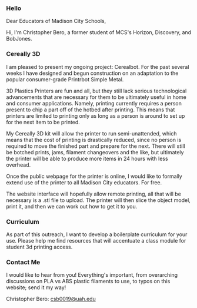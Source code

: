 ### Hello

Dear Educators of Madison City Schools,

Hi, I'm Christopher Bero, a former student of MCS's Horizon, Discovery, and BobJones.

### Cereally 3D

I am pleased to present my ongoing project: Cerealbot. For the past several weeks I have designed and begun construction on an adaptation to the popular consumer-grade Printrbot Simple Metal. 

3D Plastics Printers are fun and all, but they still lack serious technological advancements that are necessary for them to be ultimately useful in home and consumer applications. Namely, printing currently requires a person present to chip a part off of the hotbed after printing. This means that printers are limited to printing only as long as a person is around to set up for the next item to be printed.

My Cereally 3D kit will allow the printer to run semi-unattended, which means that the cost of printing is drastically reduced, since no person is required to move the finished part and prepare for the next. There will still be botched prints, jams, filament changeovers and the like, but ultimately the printer will be able to produce more items in 24 hours with less overhead.

Once the public webpage for the printer is online, I would like to formally extend use of the printer to all Madison City educators. For free.

The website interface will hopefully allow remote printing, all that will be necessary is a .stl file to upload. The printer will then slice the object model, print it, and then we can work out how to get it to you.

### Curriculum

As part of this outreach, I want to develop a boilerplate curriculum for your use. Please help me find resources that will accentuate a class module for student 3d printing access.

### Contact Me

I would like to hear from you! Everything's important, from overarching discussions on PLA vs ABS plastic filaments to use, to typos on this website; send it my way!

Christopher Bero: csb0019@uah.edu


